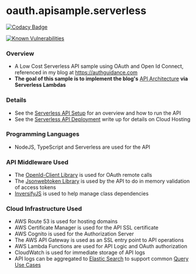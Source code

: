 # oauth.apisample.serverless

[![Codacy Badge](https://app.codacy.com/project/badge/Grade/b880a7d88a7547009e950a513bc00046)](https://www.codacy.com/gh/gary-archer/authguidance.apisample.serverless/dashboard?utm_source=github.com&amp;utm_medium=referral&amp;utm_content=gary-archer/authguidance.apisample.serverless&amp;utm_campaign=Badge_Grade)

[![Known Vulnerabilities](https://snyk.io/test/github/gary-archer/authguidance.apisample.serverless/badge.svg?targetFile=package.json)](https://snyk.io/test/github/gary-archer/authguidance.apisample.serverless?targetFile=package.json)
 
### Overview
* A Low Cost Serverless API sample using OAuth and Open Id Connect, referenced in my blog at https://authguidance.com
* **The goal of this sample is to implement the blog's** [API Architecture](https://authguidance.com/2019/03/24/api-platform-design/) **via Serverless Lambdas**

### Details
* See the [Serverless API Setup](https://authguidance.com/2018/12/11/serverless-api-overview) for an overview and how to run the API
* See the [Serverless API Deployment](https://authguidance.com/2018/12/16/serverless-api-deployment/) write up for details on Cloud Hosting

### Programming Languages
* NodeJS, TypeScript and Serverless are used for the API

### API Middleware Used
* The [OpenId-Client Library](https://github.com/panva/node-openid-client) is used for OAuth remote calls
* The [Jsonwebtoken Library](https://github.com/auth0/node-jsonwebtoken) is used by the API to do in memory validation of access tokens
* [InversifyJS](http://inversify.io) is used to help manage class dependencies

### Cloud Infrastructure Used
* AWS Route 53 is used for hosting domains
* AWS Certificate Manager is used for the API SSL certificate
* AWS Cognito is used for the Authorization Server
* The AWS API Gateway is used as an SSL entry point to API operations
* AWS Lambda Functions are used for API Logic and OAuth authorization
* CloudWatch is used for immediate storage of API logs
* API logs can be aggregated to [Elastic Search](https://authguidance.com/2019/07/19/log-aggregation-setup/) to support common [Query Use Cases](https://authguidance.com/2019/08/02/intelligent-api-platform-analysis/)
